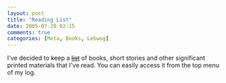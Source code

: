 ```yaml
---
layout: post
title: "Reading List"
date: 2005-07-28 02:15
comments: true
categories: [Meta, Books, Lebwog]
---
```

I've decided to keep a [<strike>list</strike>](http://www.lebwog.com/genetik/reading/) of books, short stories and other significant printed materials that I've read.  You can easily access it from the top menu of my log.
